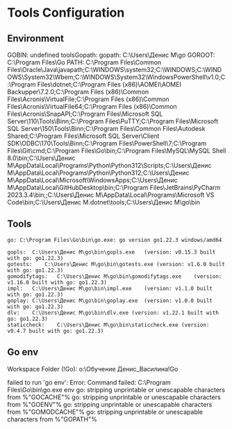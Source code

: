 # Tools Configuration

## Environment

GOBIN: undefined
toolsGopath:
gopath: C:\Users\Денис М\go
GOROOT: C:\Program Files\Go
PATH: C:\Program Files\Common Files\Oracle\Java\javapath;C:\WINDOWS\system32;C:\WINDOWS;C:\WINDOWS\System32\Wbem;C:\WINDOWS\System32\WindowsPowerShell\v1.0\;C:\Program Files\dotnet\;C:\Program Files (x86)\AOMEI\AOMEI Backupper\7.2.0;C:\Program Files (x86)\Common Files\Acronis\VirtualFile\;C:\Program Files (x86)\Common Files\Acronis\VirtualFile64\;C:\Program Files (x86)\Common Files\Acronis\SnapAPI\;C:\Program Files\Microsoft SQL Server\110\Tools\Binn\;C:\Program Files\PuTTY\;C:\Program Files\Microsoft SQL Server\150\Tools\Binn\;C:\Program Files\Common Files\Autodesk Shared\;C:\Program Files\Microsoft SQL Server\Client SDK\ODBC\170\Tools\Binn\;C:\Program Files\PowerShell\7\;C:\Program Files\Git\cmd;C:\Program Files\Go\bin;C:\Program Files\MySQL\MySQL Shell 8.0\bin\;C:\Users\Денис М\AppData\Local\Programs\Python\Python312\Scripts\;C:\Users\Денис М\AppData\Local\Programs\Python\Python312\;C:\Users\Денис М\AppData\Local\Microsoft\WindowsApps;C:\Users\Денис М\AppData\Local\GitHubDesktop\bin;C:\Program Files\JetBrains\PyCharm 2023.3.4\bin;;C:\Users\Денис М\AppData\Local\Programs\Microsoft VS Code\bin;C:\Users\Денис М\.dotnet\tools;C:\Users\Денис М\go\bin

## Tools

    go:	C:\Program Files\Go\bin\go.exe: go version go1.22.3 windows/amd64

    gopls:	C:\Users\Денис М\go\bin\gopls.exe	(version: v0.15.3 built with go: go1.22.3)
    gotests:	C:\Users\Денис М\go\bin\gotests.exe	(version: v1.6.0 built with go: go1.22.3)
    gomodifytags:	C:\Users\Денис М\go\bin\gomodifytags.exe	(version: v1.16.0 built with go: go1.22.3)
    impl:	C:\Users\Денис М\go\bin\impl.exe	(version: v1.1.0 built with go: go1.22.3)
    goplay:	C:\Users\Денис М\go\bin\goplay.exe	(version: v1.0.0 built with go: go1.22.3)
    dlv:	C:\Users\Денис М\go\bin\dlv.exe	(version: v1.22.1 built with go: go1.22.3)
    staticcheck:	C:\Users\Денис М\go\bin\staticcheck.exe	(version: v0.4.7 built with go: go1.22.3)

## Go env

Workspace Folder (!Go): o:\Обучение Денис_Василина\!Go

failed to run 'go env': Error: Command failed: C:\Program Files\Go\bin\go.exe env
go: stripping unprintable or unescapable characters from %"GOCACHE"%
go: stripping unprintable or unescapable characters from %"GOENV"%
go: stripping unprintable or unescapable characters from %"GOMODCACHE"%
go: stripping unprintable or unescapable characters from %"GOPATH"%
